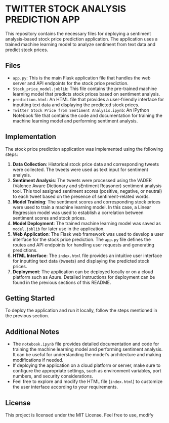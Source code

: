# TWITTER STOCK ANALYSIS PREDICTION APP

This repository contains the necessary files for deploying a sentiment analysis-based stock price prediction application. The application uses a trained machine learning model to analyze sentiment from text data and predict stock prices.

## Files

- `app.py`: This is the main Flask application file that handles the web server and API endpoints for the stock price prediction.
- `Stock_price_model.joblib`: This file contains the pre-trained machine learning model that predicts stock prices based on sentiment analysis.
- `prediction.html`: An HTML file that provides a user-friendly interface for inputting text data and displaying the predicted stock prices.
- `Twitter Stock Price from Sentiment Analysis.ipynb`: An IPython Notebook file that contains the code and documentation for training the machine learning model and performing sentiment analysis.

## Implementation

The stock price prediction application was implemented using the following steps:

1. **Data Collection**: Historical stock price data and corresponding tweets were collected. The tweets were used as text input for sentiment analysis.
2. **Sentiment Analysis**: The tweets were processed using the VADER (Valence Aware Dictionary and sEntiment Reasoner) sentiment analysis tool. This tool assigned sentiment scores (positive, negative, or neutral) to each tweet based on the presence of sentiment-related words.
3. **Model Training**: The sentiment scores and corresponding stock prices were used to train a machine learning model. In this case, a Linear Regression model was used to establish a correlation between sentiment scores and stock prices.
4. **Model Deployment**: The trained machine learning model was saved as `model.joblib` for later use in the application.
5. **Web Application**: The Flask web framework was used to develop a user interface for the stock price prediction. The `app.py` file defines the routes and API endpoints for handling user requests and generating predictions.
6. **HTML Interface**: The `index.html` file provides an intuitive user interface for inputting text data (tweets) and displaying the predicted stock prices.
7. **Deployment**: The application can be deployed locally or on a cloud platform such as Azure. Detailed instructions for deployment can be found in the previous sections of this README.

## Getting Started

To deploy the application and run it locally, follow the steps mentioned in the previous section.

## Additional Notes

- The `notebook.ipynb` file provides detailed documentation and code for training the machine learning model and performing sentiment analysis. It can be useful for understanding the model's architecture and making modifications if needed.
- If deploying the application on a cloud platform or server, make sure to configure the appropriate settings, such as environment variables, port numbers, and security considerations.
- Feel free to explore and modify the HTML file (`index.html`) to customize the user interface according to your requirements.

## License

This project is licensed under the MIT License. Feel free to use, modify
